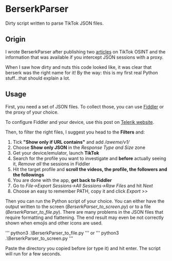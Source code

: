 # BerserkParser
Dirty script written to parse TikTok JSON files.

## Origin

I wrote BerserkParser after publishing two [articles](https://medium.com/@BTF117/tiktok-osint-targeted-user-investigation-9e206f8bb794) on TikTok OSINT and the information that was available if you intercept JSON sessions with a proxy.

When I saw how dirty and nuts this code looked like, it was clear that berserk was the right name for it! By the way: this is my first real Python stuff...that should explain a lot.

## Usage

First, you need a set of JSON files. To collect those, you can use [Fiddler](https://www.telerik.com/fiddler) or the proxy of your choice.

To configure Fiddler and your device, use this post on [Telerik website](https://www.telerik.com/blogs/how-to-capture-android-traffic-with-fiddler).

Then, to filter the right files, I suggest you head to the **Filters** and:

1. Tick **"Show only if URL contains"** and add _/aweme/v1/_
2. Choose **Show only JSON** in the _Response Type and Size_ zone
3. Get your device/emulator, launch **TikTok**
4. Search for the profile you want to investigate and **before** actually seeing it, _Remove all_ the sessions in Fiddler
5. Hit the target profile and **scroll the videos, the profile, the followers and the followings**
6. You are done with the app, **get back to Fiddler**
7. Go to _File->Export Sessions->All Sessions->Raw Files_ and hit _Next_
8. Choose an easy to remember PATH, copy it and click _Export >>_

Then you can run the Python script of your choice. You can either have the output written to the screen (_BerserkParser\_to\_screen.py_) or to a file (_BerserkParser\_to\_file.py_). 
There are many problems in the JSON files that require formatting and flattening. The end result may even be not correctly shown when emojis and other icons are used.

'''
python3 .\BerserkParser_to_file.py
'''
or
'''
python3 .\BerserkParser_to_screen.py
'''

Paste the directory you copied before (or type it) and hit enter. The script will run for a few seconds.